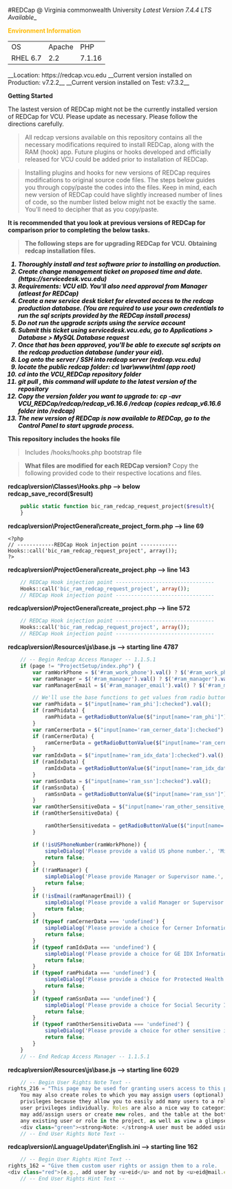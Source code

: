 #REDCap @ Virginia commonwealth University
__Latest_ Version 7.4.4 LTS Available__
<table>
    <thead><p style="font-weight:bold; color:#FFBA00">Environment Information</p></thead>
    <tr>
        <td>OS</td>
        <td>Apache</td>
        <td>PHP</td>
    </tr>
    <tr>
        <td>RHEL 6.7</td>
        <td>2.2</td>
        <td>7.1.16</td>
    </tr>
</table>
__Location: https://redcap.vcu.edu
__Current version installed on Production: v7.2.2__
__Current version installed on Test: v7.3.2__

__Getting Started__

The lastest version of REDCap might not be the currently installed version of REDCap for VCU. Please update as necessary.
Please follow the directions carefully. 

> All redcap versions available on this repository contains all the necessary modifications
required to install REDCap, along with the RAM (hook) app. Future plugins or hooks developed and officially released
for VCU could be added prior to installation of REDCap.

> Installing plugins and hooks for new versions of REDCap requires modifications to original source code files.
> The steps below guides you through copy/paste the codes into the files.
> Keep in mind, each new version of REDCap could have slightly increased number of lines of code, so the number listed below
> might not be exactly the same. You'll need to decipher that as you copy/paste.

__It is recommended that you look at previous versions of REDCap for comparison prior to completing the below tasks.__

> __The following steps are for upgrading REDCap for VCU.__
> __Obtaining redcap installation files.__
<ol style="color:#000000; font-style:oblique; font-weight:bold">
    <li>Thoroughly install and test software prior to installing on production.</li>
    <li>Create change management ticket on proposed time and date. (https://servicedesk.vcu.edu)</li>
    <li>Requirements: VCU eID. You'll also need approval from Manager (atleast for REDCap)</li>
    <li>Create a new service desk ticket for elevated access to the redcap production database. (You are required to use your own credentials to run the sql scripts provided by the REDCap install process)</li>
    <li>Do not run the upgrade scripts using the service account</li>
    <li>Submit this ticket using servicedesk.vcu.edu, go to Applications > Database > MySQL Database request</li>
    <li>Once that has been approved, you'll be able to execute sql scripts on the redcap production database (under your eid).</li>
    <li>Log onto the server / SSH into redcap server (redcap.vcu.edu)</li>
    <li>locate the public redcap folder: cd \var\www\html (app root)</li>
    <li>cd into the VCU_REDCap repository folder</li>
    <li>git pull , this command will update to the latest version of the repository</li>
    <li>Copy the version folder you want to upgrade to: cp -avr VCU_REDCap/redcap/redcap_v6.16.6 /redcap (copies redcap_v6.16.6 folder into /redcap)</li>
    <li>The new version of REDCap is now available to REDCap, go to the Control Panel to start upgrade process.</li>
</ol>

__This repository includes the hooks file__
> Includes /hooks/hooks.php bootstrap file

>__What files are modified for each REDCap version?__
> Copy the following provided code to their respective locations and files.

__redcap\version\Classes\Hooks.php --> below redcap_save_record($result)__
```php
    public static function bic_ram_redcap_request_project($result){
    }
```

__redcap\version\ProjectGeneral\create_project_form.php --> line 69__
```
<?php
// ------------REDCap Hook injection point ------------
Hooks::call('bic_ram_redcap_request_project', array());
?>
```
__redcap\version\ProjectGeneral\create_project.php --> line 143__
```php
    // REDCap Hook injection point --------------------------------
    Hooks::call('bic_ram_redcap_request_project', array());
    // REDCap Hook injection point --------------------------------

```
__redcap\version\ProjectGeneral\create_project.php --> line 572__
```php
    // REDCap Hook injection point --------------------------------
    Hooks::call('bic_ram_redcap_request_project', array());
    // REDCap Hook injection point --------------------------------
```
__redcap\version\Resources\js\base.js --> starting line 4787__
```js
    // -- Begin Redcap Access Manager -- 1.1.5.1
	if (page != "ProjectSetup/index.php") {
	    var ramWorkPhone = $('#ram_work_phone').val() ? $('#ram_work_phone').val() : '';
	    var ramManager = $('#ram_manager').val() ? $('#ram_manager').val() : '';
	    var ramManagerEmail = $('#ram_manager_email').val() ? $('#ram_manager_email').val() : '';

	    // We'll use the base functions to get values from radio buttons
	    var ramPhidata = $("input[name='ram_phi']:checked").val();
	    if (ramPhidata) {
	        ramPhidata = getRadioButtonValue($("input[name='ram_phi']"));
	    }
	    var ramCernerData = $("input[name='ram_cerner_data']:checked").val();
	    if (ramCernerData) {
	        ramCernerData = getRadioButtonValue($("input[name='ram_cerner_data']"))
	    }
	    var ramIdxData = $("input[name='ram_idx_data']:checked").val();
	    if (ramIdxData) {
	        ramIdxData = getRadioButtonValue($("input[name='ram_idx_data']"));
	    }
	    var ramSsnData = $("input[name='ram_ssn']:checked").val();
	    if (ramSsnData) {
	        ramSsnData = getRadioButtonValue($("input[name='ram_ssn']"));
	    }
	    var ramOtherSensitiveData = $("input[name='ram_other_sensitive_data']:checked").val();
	    if (ramOtherSensitiveData) {

	        ramOtherSensitivedata = getRadioButtonValue($("input[name='ram_other_sensitive_data']"));
	    }

	    if (!isUSPhoneNumber(ramWorkPhone)) {
	        simpleDialog('Please provide a valid US phone number.', 'Missing Phone Number');
	        return false;
	    }
	    if (!ramManager) {
	        simpleDialog('Please provide Manager or Supervisor name.', 'Missing Manager Information');
	        return false;
	    }
	    if (!isEmail(ramManagerEmail)) {
	        simpleDialog('Please provide a valid Manager or Supervisor email.', 'Missing Manager\'s Email Information');
	        return false;
	    }
	    if (typeof ramCernerData === 'undefined') {
	        simpleDialog('Please provide a choice for Cerner Information.', 'Missing Cerner Information');
	        return false;
	    }
	    if (typeof ramIdxData === 'undefined') {
	        simpleDialog('Please provide a choice for GE IDX Information.', 'Missing IDX Information');
	        return false;
	    }
	    if (typeof ramPhidata === 'undefined') {
	        simpleDialog('Please provide a choice for Protected Health Information.', 'Missing PHI Information');
	        return false;
	    }
	    if (typeof ramSsnData === 'undefined') {
	        simpleDialog('Please provide a choice for Social Security Information.', 'Missing SSN Information');
	        return false;
	    }
	    if (typeof ramOtherSensitiveData === 'undefined') {
	        simpleDialog('Please provide a choice for other sensitive information.', 'Missing Other Sensitive Information');
	        return false;
	    }
	}
    // -- End Redcap Access Manager -- 1.1.5.1	
```
__redcap\version\Resources\js\base.js --> starting line 6029__
```js
	// -- Begin User Rights Note Text --
rights_216 = "This page may be used for granting users access to this project and for managing the user privileges of those users.
	You may also create roles to which you may assign users (optional). User roles are useful when you will have several users with the same
	privileges because they allow you to easily add many users to a role in a much faster manner than setting their
	user privileges individually. Roles are also a nice way to categorize users within a project. In the box below you
	may add/assign users or create new roles, and the table at the bottom allows you to make modifications to
	any existing user or role in the project, as well as view a glimpse of their user privileges.<br/>
	<div class="green"><strong>Note: </strong>A user must be added using eID username.  Adding a user by email address will not work.</div>"
	// -- End User Rights Note Text --
```

__redcap\version\LanguageUpdater\English.ini --> starting line 162__
```js
	// -- Begin User Rights Hint Text --
rights_162 = "Give them custom user rights or assign them to a role.
<div class="red">(e.g., add user by <u>eid</u> and not by <u>eid@mail.edu)</u></div>"
	// -- End User Rights Hint Text --
```

